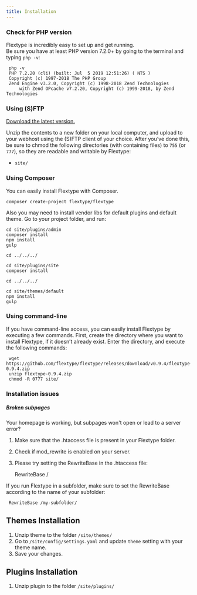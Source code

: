 ```yaml
---
title: Installation
---
```


### Check for PHP version

Flextype is incredibly easy to set up and get running.  
Be sure you have at least PHP version 7.2.0+ by going to the terminal and typing `php -v`:

     php -v
     PHP 7.2.20 (cli) (built: Jul  5 2019 12:51:26) ( NTS )
     Copyright (c) 1997-2018 The PHP Group
     Zend Engine v3.2.0, Copyright (c) 1998-2018 Zend Technologies
         with Zend OPcache v7.2.20, Copyright (c) 1999-2018, by Zend Technologies


### Using (S)FTP

[Download the latest version.](http://flextype.org/en/downloads)

Unzip the contents to a new folder on your local computer, and upload to your webhost using the (S)FTP client of your choice. After you’ve done this, be sure to chmod the following directories (with containing files) to `755` (or `777`), so they are readable and writable by Flextype:

* `site/`

### Using Composer

You can easily install Flextype with Composer.

    composer create-project flextype/flextype


Also you may need to install vendor libs for default plugins and default theme.
Go to your project folder, and run:

    cd site/plugins/admin
    composer install
    npm install
    gulp

    cd ../../../

    cd site/plugins/site
    composer install

    cd ../../../

    cd site/themes/default
    npm install
    gulp


### Using command-line

If you have command-line access, you can easily install Flextype by executing a few commands. First, create the directory where you want to install Flextype, if it doesn’t already exist. Enter the directory, and execute the following commands:

     wget https://github.com/flextype/flextype/releases/download/v0.9.4/flextype-0.9.4.zip
     unzip flextype-0.9.4.zip
     chmod -R 0777 site/


### Installation issues

##### Broken subpages

Your homepage is working, but subpages won't open or lead to a server error?

1. Make sure that the .htaccess file is present in your Flextype folder.
2. Check if mod_rewrite is enabled on your server.
3. Please try setting the RewriteBase in the .htaccess file:

    RewriteBase /

If you run Flextype in a subfolder, make sure to set the RewriteBase according to the name of your subfolder:

     RewriteBase /my-subfolder/


## Themes Installation

1. Unzip theme to the folder `/site/themes/`
2. Go to `/site/config/settings.yaml` and update `theme` setting with your theme name.
3. Save your changes.

## Plugins Installation

1. Unzip plugin to the folder `/site/plugins/`
